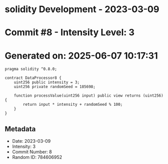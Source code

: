 ﻿# solidity Development - 2023-03-09
# Commit #8 - Intensity Level: 3
# Generated on: 2025-06-07 10:17:31
```solidity
pragma solidity ^0.8.0;

contract DataProcessor8 {
    uint256 public intensity = 3;
    uint256 private randomSeed = 185698;

    function processValue(uint256 input) public view returns (uint256) {
        return input * intensity + randomSeed % 100;
    }
}
```
## Metadata
- Date: 2023-03-09
- Intensity: 3
- Commit Number: 8
- Random ID: 784606952
